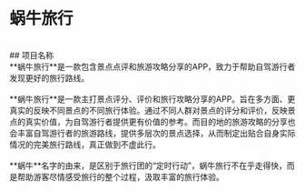 # 蜗牛旅行
<br>
## 项目名称
<br>
**蜗牛旅行**是一款包含景点点评和旅游攻略分享的APP，致力于帮助自驾游行者发现更好的旅行路线。
<br>
<br>**蜗牛旅行**是一款主打景点评分、评价和旅行攻略分享的APP。旨在多方面、更真实的反映不同景点的不同旅行体验。通过不同人群对景点的评分和评价，反映景点的真实价值，为自驾游行者提供更有价值的参考。而目的地的旅游攻略的分享也会丰富自驾游行者的旅游路线，提供多层次的景点选择，从而制定出贴合自身实际情况的完美旅行路线，真正做到不虚此行。
<br>
<br>**蜗牛**名字的由来，是区别于旅行团的“定时行动”，蜗牛旅行不在乎走得快，而是帮助游客尽情感受旅行的整个过程，汲取丰富的旅行体验。
